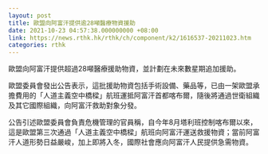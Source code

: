 ```yaml
---
layout: post
title: 歐盟向阿富汗提供逾28噸醫療物資援助
date: 2021-10-23 04:57:38.000000000 +08:00
link: https://news.rthk.hk/rthk/ch/component/k2/1616537-20211023.htm
categories: rthk
---
```


歐盟向阿富汗提供超過28噸醫療援助物資，並計劃在未來數星期追加援助。

歐盟委員會發出公告表示，這批援助物資包括手術設備、藥品等，已由一架歐盟承擔費用的「人道主義空中橋樑」航班運抵阿富汗首都喀布爾，隨後將通過世衛組織及其它國際組織，向阿富汗救助對象分發。

公告引述歐盟委員會負責危機管理的官員稱，自今年8月塔利班控制喀布爾以來，這是歐盟第三次通過「人道主義空中橋樑」航班向阿富汗運送救援物資；當前阿富汗人道形勢日益嚴峻，加上即將入冬，國際社會應向阿富汗人民提供急需物資。
